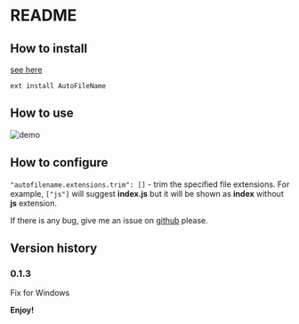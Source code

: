# README
## How to install
[see here](https://code.visualstudio.com/docs/editor/extension-gallery)

`ext install AutoFileName`

## How to use
![demo](https://trello-attachments.s3.amazonaws.com/56c86fd76bf599f4fa62ee7f/1152x720/4b439177b0fb1c04af133aa733ba2a09/Untitled.gif)

## How to configure

`"autofilename.extensions.trim": []` - trim the specified file extensions. For example, `["js"]` will suggest **index.js** but it will be shown as **index** without **js** extension.

If there is any bug, give me an issue on [github](https://github.com/s6323859/vscode-autofilename) please.

## Version history
### 0.1.3
Fix for Windows  

**Enjoy!**
